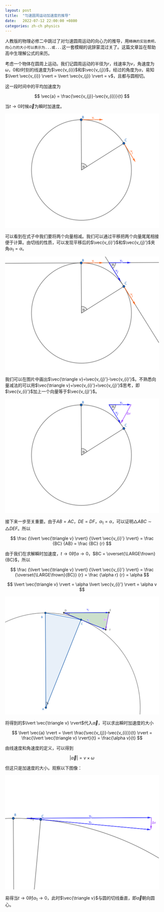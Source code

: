 ```yaml
---
layout: post
title:  "匀速圆周运动加速度的推导"
date:   2022-07-12 22:00:00 +0800
categories: zh-ch physics
---
```


人教版的物理必修二中跳过了对匀速圆周运动的向心力的推导，用`精确的实验表明，向心力的大小可以表示为...或...`这一套模糊的说辞蒙混过关了。这篇文章旨在帮助高中生理解公式的来历。

考虑一个物体在圆周上运动。我们记圆周运动的半径为$r$，线速率为$v$，角速度为$\omega$，$0$和$t$时刻的线速度为$\vec{v_{i}}$和$\vec{v_{j}}$，经过的角度为$\alpha$，易知$\lvert \vec{v_{i}} \rvert = \lvert \vec{v_{j}} \rvert = v$，且都与圆相切。

这一段时间中的平均加速度为

$$
\vec{a} = \frac{\vec{v_{j}}-\vec{v_{i}}}{t}
$$

当$t\rightarrow 0$时候$\vec{a}$为瞬时加速度。

![](/files/20220712/1.png)

可以看到在式子中我们要将两个向量相减。我们可以通过平移把两个向量尾尾相接便于计算。由切线的性质，可以发现平移后的$\vec{v_{i}'}$和$\vec{v_{j}'}$夹角$\alpha_{1}=\alpha$。

![](/files/20220712/2.png)

我们可以在图片中画出$\vec{\triangle v}=\vec{v_{j}'}-\vec{v_{i}'}$。不熟悉向量减法的可以用$\vec{\triangle v}+\vec{v_{i}'}=\vec{v_{j}'}$思考，即$\vec{v_{i}'}$加上一个向量等于$\vec{v_{j}'}$。

![](/files/20220712/3.png)

接下来一步至关重要。由于$AB=AC$，$DE=DF$，$\alpha_{1}=\alpha$，可以证明$\triangle ABC \sim \triangle DEF$。所以

$$
\frac
{\lvert \vec{\triangle v} \rvert}
{\lvert \vec{v_{i}'} \rvert} = 
\frac {BC} {AB} = \frac {BC} {r}
$$

由于我们在求解瞬时加速度，$t\rightarrow 0$时$\alpha \rightarrow 0$，$BC = \overset{\LARGE\frown}{BC}$，所以

$$
\frac
{\lvert \vec{\triangle v} \rvert}
{\lvert \vec{v_{i}'} \rvert} = 
\frac {\overset{\LARGE\frown}{BC}} {r} = 
\frac {\alpha r} {r} = \alpha
$$

$$
\lvert \vec{\triangle v} \rvert = \alpha \lvert \vec{v_{i}'} \rvert = \alpha v
$$

![](/files/20220712/4.png)

将得到的$\lvert \vec{\triangle v} \rvert$代入$\vec{a}$，可以求出瞬时加速度的大小

$$
\lvert \vec{a} \rvert = 
\lvert \frac{\vec{v_{j}}-\vec{v_{i}}}{t} \rvert = 
\frac{\lvert \vec{\triangle v} \rvert}{t} =
\frac{\alpha v}{t}
$$

由线速度和角速度的定义，可以得到

$$
\lvert \vec{a} \rvert = v \times \omega
$$

但这只是加速度的大小。观察以下图像：

![](/files/20220712/5.png)


易得当$t \rightarrow 0$时$\alpha_{1} \rightarrow 0$，此时$\vec{\triangle v}$与圆的切线垂直，即$\vec{a}$朝向圆心。

